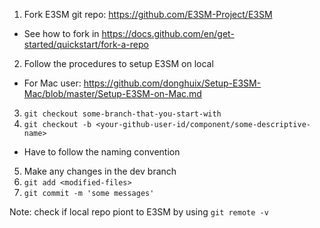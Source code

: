 1. Fork E3SM git repo: https://github.com/E3SM-Project/E3SM
  * See how to fork in https://docs.github.com/en/get-started/quickstart/fork-a-repo
2. Follow the procedures to setup E3SM on local
  * For Mac user: https://github.com/donghuix/Setup-E3SM-Mac/blob/master/Setup-E3SM-on-Mac.md
3. ```git checkout some-branch-that-you-start-with```
4. ```git checkout -b <your-github-user-id/component/some-descriptive-name>```
  * Have to follow the naming convention 
5. Make any changes in the dev branch
6. ```git add <modified-files>```
7. ```git commit -m 'some messages'```

Note: check if local repo piont to E3SM by using ```git remote -v```
